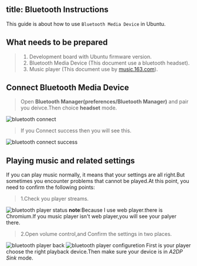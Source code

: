 title: Bluetooth Instructions
---

This guide is about how to use  `Bluetooth Media Device`  in Ubuntu.
## What needs to be prepared

>1. Development board with Ubuntu firmware version.
>2. Bluetooth Media Device (This document use a bluetooth headset).
>3. Music player (This document use by [music.163.com](https://music.163.com/)).

## Connect Bluetooth Media Device

>Open **Bluetooth Manager(preferences/Bluetooth Manager)** and pair you deivce.Then choice **headset** mode.

![bluetooth connect](/android/images/vim1/bluetooth_connect.png) 

>If you Connect success then you will see this.

![bluetooth connect success](/android/images/vim1/bluetooth_connect_success.png) 

## Playing music and related settings

If you can play music normally, it means that your settings are all right.But sometimes you encounter problems that cannot be played.At this point, you need to confirm the following points:

>1.Check you player streams.

![bluetooth player status](/android/images/vim1/bluetooth_player_status.png) 
**note**:Because I use web player.there is Chromium.If you music player isn't web player,you will see your palyer there.
>2.Open volume control,and Confirm the settings in two places. 

![bluetooth player back](/android/images/vim1/bluetooth_player_back.png) ![bluetooth player configuretion](/android/images/vim1/bluetooth_player_configuretion.png) 
First is your player choose the right playback device.Then make sure your device is in *A2DP Sink* mode.
